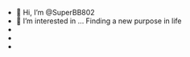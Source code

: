 - 👋 Hi, I’m @SuperBB802
- 👀 I’m interested in ... Finding a new purpose in life 
- 
- 
-
<!---
SuperBB802/SuperBB802 is a ✨ special ✨ repository because its `README.md` (this file) appears on your GitHub profile.
You can click the Preview link to take a look at your changes.
--->

